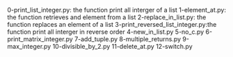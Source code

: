 0-print_list_integer.py: the function print all interger of a list
1-element_at.py: the function retrieves and element from a list
2-replace_in_list.py: the function replaces an element of a list
3-print_reversed_list_integer.py:the function print all interger in reverse order
4-new_in_list.py
5-no_c.py
6-print_matrix_integer.py
7-add_tuple.py
8-multiple_returns.py
9-max_integer.py
10-divisible_by_2.py
11-delete_at.py
12-switch.py